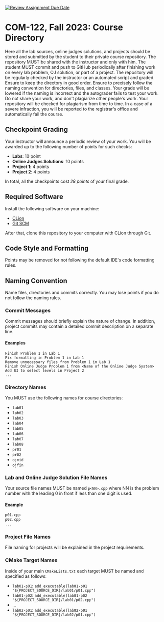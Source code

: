 [![Review Assignment Due Date](https://classroom.github.com/assets/deadline-readme-button-24ddc0f5d75046c5622901739e7c5dd533143b0c8e959d652212380cedb1ea36.svg)](https://classroom.github.com/a/xosH5z2t)
# COM-122, Fall 2023: Course Directory

Here all the lab sources, online judges solutions, and projects should be stored
and submitted by the student to their private course repository. The repository
MUST be shared with the instructor and only with him. The student MUST commit
and push to GitHub periodically after finishing work on every lab problem, OJ
solution, or part of a project. The repository will be regularly checked by the
instructor or an automated script and graded. Ensure to keep the directory in
good order. Ensure to precisely follow the naming convention for directories,
files, and classes. Your grade will be lowered if the naming is incorrect and
the autograder fails to test your work. Do not share your work, and don't
plagiarize other people's work. Your repository will be checked for plagiarism
from time to time. In a case of a severe infraction, you will be reported to the
registrar's office and automatically fail the course.

## Checkpoint Grading

Your instructor will announce a periodic review of your work. You will be
awarded up to the following number of points for such checks:

* __Labs__: 10 point
* __Online Judges Solutions__: 10 points
* __Project 1__: 4 points
* __Project 2__: 4 points

In total, all the checkpoints cost *28 points* of your final grade.

## Required Software

Install the following software on your machine:

* [CLion](https://www.jetbrains.com/clion)
* [Git SCM](https://git-scm.com)

After that, clone this repository to your computer with CLion through Git.

## Code Style and Formatting

Points may be removed for not following the default IDE's code formatting rules.

## Naming Convention

Name files, directories and commits correctly. You may lose points if you do not
follow the naming rules.

### Commit Messages

Commit messages should briefly explain the nature of change. In addition,
project commits may contain a detailed commit description on a separate line.

#### Examples

```
Finish Problem 1 in Lab 1
Fix formatting in Problem 1 in Lab 1
Remove unnecessary files from Problem 1 in Lab 1
Finish Online Judge Problem 1 from <Name of the Online Judge System>
Add UI to select levels in Project 2
...
```

### Directory Names

You MUST use the following names for course directories:

* `lab01`
* `lab02`
* `lab03`
* `lab04`
* `lab05`
* `lab06`
* `lab07`
* `lab08`
* `pr01`
* `pr02`
* `ojmid`
* `ojfin`

### Lab and Online Judge Solution File Names

Your source file names MUST be named `p<NN>.cpp` where NN is the problem
number with the leading 0 in front if less than one digit is used.

#### Example

```bash
p01.cpp
p02.cpp
...
```

### Project File Names

File naming for projects will be explained in the project requirements.

### CMake Target Names

Inside of your main `CMakeLists.txt` each target MUST be named and specified as
follows:

* `lab01-p01`: `add_executable(lab01-p01 "${PROJECT_SOURCE_DIR}/lab01/p01.cpp")`
* `lab01-p02`: `add_executable(lab01-p02 "${PROJECT_SOURCE_DIR}/lab01/p02.cpp")`
* ...
* `lab02-p01`: `add_executable(lab02-p01 "${PROJECT_SOURCE_DIR}/lab02/p01.cpp")`
